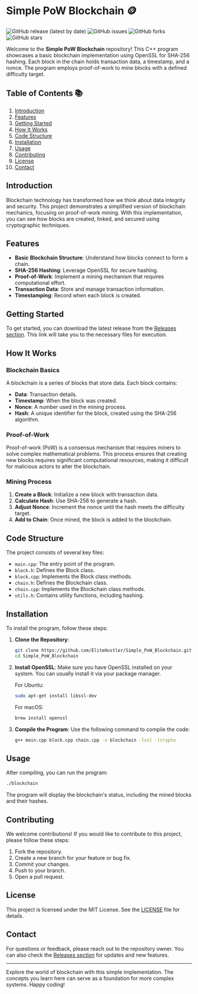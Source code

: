 # Simple PoW Blockchain 🪙

![GitHub release (latest by date)](https://img.shields.io/github/v/release/EliteHustler/Simple_PoW_Blockchain?style=flat-square)
![GitHub issues](https://img.shields.io/github/issues/EliteHustler/Simple_PoW_Blockchain?style=flat-square)
![GitHub forks](https://img.shields.io/github/forks/EliteHustler/Simple_PoW_Blockchain?style=flat-square)
![GitHub stars](https://img.shields.io/github/stars/EliteHustler/Simple_PoW_Blockchain?style=flat-square)

Welcome to the **Simple PoW Blockchain** repository! This C++ program showcases a basic blockchain implementation using OpenSSL for SHA-256 hashing. Each block in the chain holds transaction data, a timestamp, and a nonce. The program employs proof-of-work to mine blocks with a defined difficulty target.

## Table of Contents 📚

1. [Introduction](#introduction)
2. [Features](#features)
3. [Getting Started](#getting-started)
4. [How It Works](#how-it-works)
5. [Code Structure](#code-structure)
6. [Installation](#installation)
7. [Usage](#usage)
8. [Contributing](#contributing)
9. [License](#license)
10. [Contact](#contact)

## Introduction

Blockchain technology has transformed how we think about data integrity and security. This project demonstrates a simplified version of blockchain mechanics, focusing on proof-of-work mining. With this implementation, you can see how blocks are created, linked, and secured using cryptographic techniques.

## Features

- **Basic Blockchain Structure**: Understand how blocks connect to form a chain.
- **SHA-256 Hashing**: Leverage OpenSSL for secure hashing.
- **Proof-of-Work**: Implement a mining mechanism that requires computational effort.
- **Transaction Data**: Store and manage transaction information.
- **Timestamping**: Record when each block is created.

## Getting Started

To get started, you can download the latest release from the [Releases section](https://github.com/EliteHustler/Simple_PoW_Blockchain/releases). This link will take you to the necessary files for execution.

## How It Works

### Blockchain Basics

A blockchain is a series of blocks that store data. Each block contains:

- **Data**: Transaction details.
- **Timestamp**: When the block was created.
- **Nonce**: A number used in the mining process.
- **Hash**: A unique identifier for the block, created using the SHA-256 algorithm.

### Proof-of-Work

Proof-of-work (PoW) is a consensus mechanism that requires miners to solve complex mathematical problems. This process ensures that creating new blocks requires significant computational resources, making it difficult for malicious actors to alter the blockchain.

### Mining Process

1. **Create a Block**: Initialize a new block with transaction data.
2. **Calculate Hash**: Use SHA-256 to generate a hash.
3. **Adjust Nonce**: Increment the nonce until the hash meets the difficulty target.
4. **Add to Chain**: Once mined, the block is added to the blockchain.

## Code Structure

The project consists of several key files:

- `main.cpp`: The entry point of the program.
- `block.h`: Defines the Block class.
- `block.cpp`: Implements the Block class methods.
- `chain.h`: Defines the Blockchain class.
- `chain.cpp`: Implements the Blockchain class methods.
- `utils.h`: Contains utility functions, including hashing.

## Installation

To install the program, follow these steps:

1. **Clone the Repository**:
   ```bash
   git clone https://github.com/EliteHustler/Simple_PoW_Blockchain.git
   cd Simple_PoW_Blockchain
   ```

2. **Install OpenSSL**:
   Make sure you have OpenSSL installed on your system. You can usually install it via your package manager.

   For Ubuntu:
   ```bash
   sudo apt-get install libssl-dev
   ```

   For macOS:
   ```bash
   brew install openssl
   ```

3. **Compile the Program**:
   Use the following command to compile the code:
   ```bash
   g++ main.cpp block.cpp chain.cpp -o blockchain -lssl -lcrypto
   ```

## Usage

After compiling, you can run the program:

```bash
./blockchain
```

The program will display the blockchain's status, including the mined blocks and their hashes.

## Contributing

We welcome contributions! If you would like to contribute to this project, please follow these steps:

1. Fork the repository.
2. Create a new branch for your feature or bug fix.
3. Commit your changes.
4. Push to your branch.
5. Open a pull request.

## License

This project is licensed under the MIT License. See the [LICENSE](LICENSE) file for details.

## Contact

For questions or feedback, please reach out to the repository owner. You can also check the [Releases section](https://github.com/EliteHustler/Simple_PoW_Blockchain/releases) for updates and new features.

---

Explore the world of blockchain with this simple implementation. The concepts you learn here can serve as a foundation for more complex systems. Happy coding!